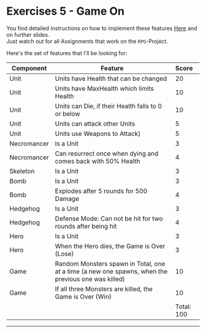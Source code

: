 # Exercises 5 - Game On

You find detailed instructions on how to implement these features [Here](../../../1-classes#5-construtor) and on further slides.\
Just watch out for all Assignments that work on the `RPG`-Project.

Here's the set of features that I'll be looking for:

| Component | Feature  |  Score |
|--------------|-------|:-------------|
|Unit| Units have Health that can be changed | 20 |
|Unit| Units have MaxHealth which limits Health | 10 |
|Unit|Units can Die, if their Health falls to 0 or below| 10 |
|Unit|Units can attack other Units| 5 |
|Unit|Units use Weapons to Attack)| 5 |
|Necromancer|Is a Unit|3|
|Necromancer|Can resurrect once when dying and comes back with 50% Health| 4 |
|Skeleton|Is a Unit|3|
|Bomb|Is a Unit|3|
|Bomb|Explodes after 5 rounds for 500 Damage| 4 |
|Hedgehog|Is a Unit|3|
|Hedgehog|Defense Mode: Can not be hit for two rounds after being hit| 4 |
|Hero|Is a Unit|3|
|Hero|When the Hero dies, the Game is Over (Lose)| 3 |
|Game|Random Monsters spawn in Total, one at a time (a new one spawns, when the previous one was killed)|10|
|Game|If all three Monsters are killed, the Game is Over (Win)| 10 |
| | | Total: 100 |
-------------------------------
